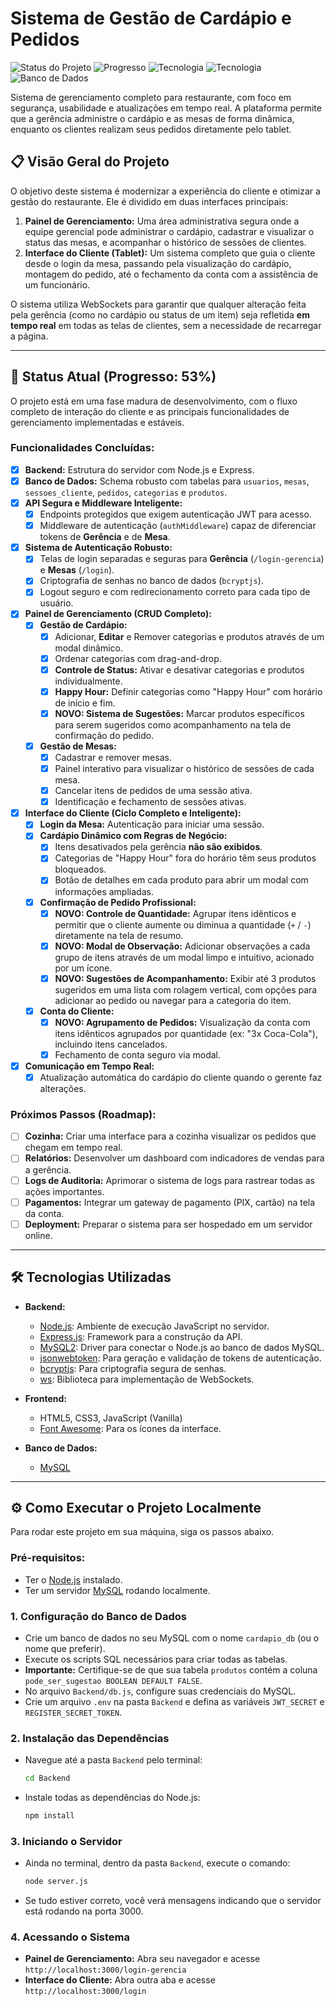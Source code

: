 # Sistema de Gestão de Cardápio e Pedidos

![Status do Projeto](https://img.shields.io/badge/status-em%20desenvolvimento-yellow ) ![Progresso](https://img.shields.io/badge/progresso-53%25-brightgreen ) ![Tecnologia](https://img.shields.io/badge/backend-Node.js%20%26%20Express-green ) ![Tecnologia](https://img.shields.io/badge/frontend-HTML,%20CSS,%20JS-blue ) ![Banco de Dados](https://img.shields.io/badge/database-MySQL-blueviolet )

Sistema de gerenciamento completo para restaurante, com foco em segurança, usabilidade e atualizações em tempo real. A plataforma permite que a gerência administre o cardápio e as mesas de forma dinâmica, enquanto os clientes realizam seus pedidos diretamente pelo tablet.

## 📋 Visão Geral do Projeto

O objetivo deste sistema é modernizar a experiência do cliente e otimizar a gestão do restaurante. Ele é dividido em duas interfaces principais:

1.  **Painel de Gerenciamento:** Uma área administrativa segura onde a equipe gerencial pode administrar o cardápio, cadastrar e visualizar o status das mesas, e acompanhar o histórico de sessões de clientes.
2.  **Interface do Cliente (Tablet):** Um sistema completo que guia o cliente desde o login da mesa, passando pela visualização do cardápio, montagem do pedido, até o fechamento da conta com a assistência de um funcionário.

O sistema utiliza WebSockets para garantir que qualquer alteração feita pela gerência (como no cardápio ou status de um item) seja refletida **em tempo real** em todas as telas de clientes, sem a necessidade de recarregar a página.

---

## 🚀 Status Atual (Progresso: 53%)

O projeto está em uma fase madura de desenvolvimento, com o fluxo completo de interação do cliente e as principais funcionalidades de gerenciamento implementadas e estáveis.

### Funcionalidades Concluídas:
-   [x] **Backend:** Estrutura do servidor com Node.js e Express.
-   [x] **Banco de Dados:** Schema robusto com tabelas para `usuarios`, `mesas`, `sessoes_cliente`, `pedidos`, `categorias` e `produtos`.
-   [x] **API Segura e Middleware Inteligente:**
    -   [x] Endpoints protegidos que exigem autenticação JWT para acesso.
    -   [x] Middleware de autenticação (`authMiddleware`) capaz de diferenciar tokens de **Gerência** e de **Mesa**.
-   [x] **Sistema de Autenticação Robusto:**
    -   [x] Telas de login separadas e seguras para **Gerência** (`/login-gerencia`) e **Mesas** (`/login`).
    -   [x] Criptografia de senhas no banco de dados (`bcryptjs`).
    -   [x] Logout seguro e com redirecionamento correto para cada tipo de usuário.
-   [x] **Painel de Gerenciamento (CRUD Completo):**
    -   [x] **Gestão de Cardápio:**
        -   [x] Adicionar, **Editar** e Remover categorias e produtos através de um modal dinâmico.
        -   [x] Ordenar categorias com drag-and-drop.
        -   [x] **Controle de Status:** Ativar e desativar categorias e produtos individualmente.
        -   [x] **Happy Hour:** Definir categorias como "Happy Hour" com horário de início e fim.
        -   [x] **NOVO: Sistema de Sugestões:** Marcar produtos específicos para serem sugeridos como acompanhamento na tela de confirmação do pedido.
    -   [x] **Gestão de Mesas:**
        -   [x] Cadastrar e remover mesas.
        -   [x] Painel interativo para visualizar o histórico de sessões de cada mesa.
        -   [x] Cancelar itens de pedidos de uma sessão ativa.
        -   [x] Identificação e fechamento de sessões ativas.
-   [x] **Interface do Cliente (Ciclo Completo e Inteligente):**
    -   [x] **Login da Mesa:** Autenticação para iniciar uma sessão.
    -   [x] **Cardápio Dinâmico com Regras de Negócio:**
        -   [x] Itens desativados pela gerência **não são exibidos**.
        -   [x] Categorias de "Happy Hour" fora do horário têm seus produtos bloqueados.
        -   [x] Botão de detalhes em cada produto para abrir um modal com informações ampliadas.
    -   [x] **Confirmação de Pedido Profissional:**
        -   [x] **NOVO: Controle de Quantidade:** Agrupar itens idênticos e permitir que o cliente aumente ou diminua a quantidade (`+` / `-`) diretamente na tela de resumo.
        -   [x] **NOVO: Modal de Observação:** Adicionar observações a cada grupo de itens através de um modal limpo e intuitivo, acionado por um ícone.
        -   [x] **NOVO: Sugestões de Acompanhamento:** Exibir até 3 produtos sugeridos em uma lista com rolagem vertical, com opções para adicionar ao pedido ou navegar para a categoria do item.
    -   [x] **Conta do Cliente:**
        -   [x] **NOVO: Agrupamento de Pedidos:** Visualização da conta com itens idênticos agrupados por quantidade (ex: "3x Coca-Cola"), incluindo itens cancelados.
        -   [x] Fechamento de conta seguro via modal.
-   [x] **Comunicação em Tempo Real:**
    -   [x] Atualização automática do cardápio do cliente quando o gerente faz alterações.

### Próximos Passos (Roadmap):
-   [ ] **Cozinha:** Criar uma interface para a cozinha visualizar os pedidos que chegam em tempo real.
-   [ ] **Relatórios:** Desenvolver um dashboard com indicadores de vendas para a gerência.
-   [ ] **Logs de Auditoria:** Aprimorar o sistema de logs para rastrear todas as ações importantes.
-   [ ] **Pagamentos:** Integrar um gateway de pagamento (PIX, cartão) na tela da conta.
-   [ ] **Deployment:** Preparar o sistema para ser hospedado em um servidor online.

---

## 🛠️ Tecnologias Utilizadas

*   **Backend:**
    *   [Node.js](https://nodejs.org/ ): Ambiente de execução JavaScript no servidor.
    *   [Express.js](https://expressjs.com/ ): Framework para a construção da API.
    *   [MySQL2](https://github.com/sidorares/node-mysql2 ): Driver para conectar o Node.js ao banco de dados MySQL.
    *   [jsonwebtoken](https://github.com/auth0/node-jsonwebtoken ): Para geração e validação de tokens de autenticação.
    *   [bcryptjs](https://github.com/dcodeIO/bcrypt.js ): Para criptografia segura de senhas.
    *   [ws](https://github.com/websockets/ws ): Biblioteca para implementação de WebSockets.

*   **Frontend:**
    *   HTML5, CSS3, JavaScript (Vanilla)
    *   [Font Awesome](https://fontawesome.com/ ): Para os ícones da interface.

*   **Banco de Dados:**
    *   [MySQL](https://www.mysql.com/ )

---

## ⚙️ Como Executar o Projeto Localmente

Para rodar este projeto em sua máquina, siga os passos abaixo.

### Pré-requisitos:
*   Ter o [Node.js](https://nodejs.org/ ) instalado.
*   Ter um servidor [MySQL](https://www.mysql.com/ ) rodando localmente.

### 1. Configuração do Banco de Dados
-   Crie um banco de dados no seu MySQL com o nome `cardapio_db` (ou o nome que preferir).
-   Execute os scripts SQL necessários para criar todas as tabelas.
-   **Importante:** Certifique-se de que sua tabela `produtos` contém a coluna `pode_ser_sugestao BOOLEAN DEFAULT FALSE`.
-   No arquivo `Backend/db.js`, configure suas credenciais do MySQL.
-   Crie um arquivo `.env` na pasta `Backend` e defina as variáveis `JWT_SECRET` e `REGISTER_SECRET_TOKEN`.

### 2. Instalação das Dependências
-   Navegue até a pasta `Backend` pelo terminal:
    ```bash
    cd Backend
    ```
-   Instale todas as dependências do Node.js:
    ```bash
    npm install
    ```

### 3. Iniciando o Servidor
-   Ainda no terminal, dentro da pasta `Backend`, execute o comando:
    ```bash
    node server.js
    ```
-   Se tudo estiver correto, você verá mensagens indicando que o servidor está rodando na porta 3000.

### 4. Acessando o Sistema
-   **Painel de Gerenciamento:** Abra seu navegador e acesse `http://localhost:3000/login-gerencia`
-   **Interface do Cliente:** Abra outra aba e acesse `http://localhost:3000/login`
